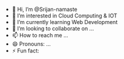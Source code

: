 - 👋 Hi, I’m @Srijan-namaste
- 👀 I’m interested in Cloud Computing & IOT
- 🌱 I’m currently learning Web Development 
- 💞️ I’m looking to collaborate on ...
- 📫 How to reach me ...
- 😄 Pronouns: ...
- ⚡ Fun fact: 

<!---
Srijan-namaste/Srijan-namaste is a ✨ special ✨ repository because its `README.md` (this file) appears on your GitHub profile.
You can click the Preview link to take a look at your changes.
--->
